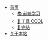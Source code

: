 - [<span class="iconfont icon-icon_fabu"></span> 首页](/README.md)
  <!-- - [📌 C](README?id=📌-c)
  - [☁️ C++](README?id=☁%ef%b8%8f-c)
  - [☕️ Java](README?id=☕%ef%b8%8f-java)
  - [🐍 Python](README?id=🐍-python)
  - [🥭 Golang](/README?id=🥭-golang)
  - [🚀 计算机基础](README?id=🚀-计算机基础) -->
  <!-- - [📝 面试有招](README?id=📝-面试有招) -->
  <!-- - [🎨 论文投稿](README?id=🎨-论文投稿) -->
  <!-- - [🐝 生物信息学](README?id=🐝-生物信息学) -->
  <!-- - [🐋 刷题 OJ](README?id=🐋-刷题-oj) -->
  - [📚 前端学习](README?id=📚-前端学习)
  - [🔨 工具 COOL](README?id=🔨-工具-cool)
  - [🎅 完结](README?id=🎅-完结)
- [<span class="iconfont icon-wodeguanzhu"></span> 关于本站](关于/)



